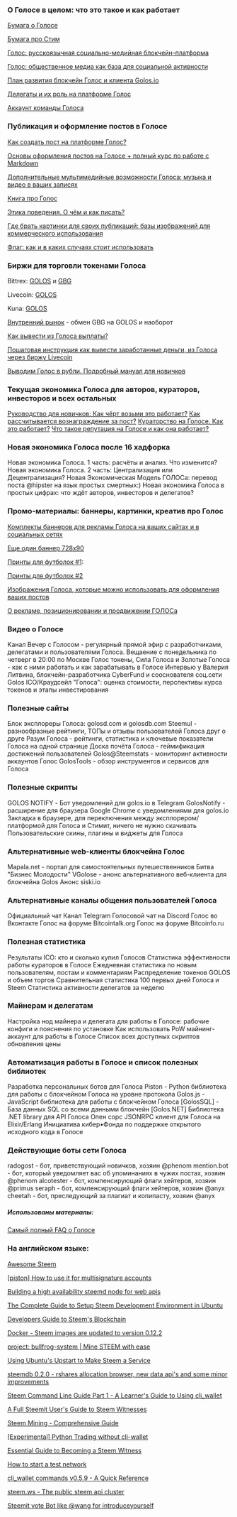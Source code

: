### О Голосе в целом: что это такое и как работает
[Бумага о Голосе](https://golos.io/ru--golos/@golos/golos-russkoyazychnaya-socialno-mediinaya-blokchein-platforma)

[Бумага про Стим](https://steemit.com/ru/@hipster/bumaga-pro-stim-chast-1)

[Голос: русскоязычная социально-медийная блокчейн-платформа](https://golos.io/ru--golos/@golos/golos-russkoyazychnaya-socialno-mediinaya-blokchein-platforma)

[Голос: общественное медиа как база для социальной активности](https://golos.io/ru--golos/@marina/golos-obshestvennoe-media-kak-baza-dlya-socialnoi-aktivnosti)

[План развития блокчейн Голос и клиента Golos.io](https://docs.google.com/document/d/1WQF1xxmCMxzEA95Gnxw4FHViX_6pjVoUlBnItCepOmE/edit?usp=sharing)

[Делегаты и их роль на платформе Голос](https://golos.io/ru--golos/@on0tole/delegaty-i-ikh-rol-na-platforme-golos)

[Аккаунт команды Голоса](https://golos.io/@golos)
### Публикация и оформление постов в Голосе
[Как создать пост на платформе Голос?](https://golos.io/ru--knigagolos/@aleksandraz/kniga-pro-golos-kak-sozdat-post-na-platforme-golos)

[Основы оформления постов на Голосе + полный курс по работе с Markdown](https://golos.io/ru--golos/@on0tole/osnovy-oformleniya-postov-na-golose-polnyi-kurs-po-rabote-s-markdown)

[Дополнительные мультимедийные возможности Голоса: музыка и видео в ваших записях](https://golos.io/ru--golos/@primus/dopolnitelnye-multimediinye-vozmozhnosti-golosa-muzyka-i-video-v-vashikh-zapisyakh)

[Книга про Голос](https://golos.io/created/ru--knigagolos)

[Этика поведения. О чём и как писать?](https://golos.io/ru--knigagolos/@katrin/etika-povedeniya-o-chyom-i-kak-pisat)

[Где брать картинки для своих публикаций: базы изображений для коммерческого использования](https://golos.io/ru--golos/@awispa/gde-brat-kartinki-dlya-svoikh-publikacii-bazy-izobrazhenii-dlya-kommercheskogo-ispolzovaniya)

[Флаг: как и в каких случаях стоит использовать](https://golos.io/ru--knigagolos/@aleksandraz/kniga-pro-golos-flag-kak-i-v-kakikh-sluchayakh-stoit-ispolzovat)

### Биржи для торговли токенами Голоса
Bittrex: [GOLOS](https://www.bittrex.com/Market/Index?MarketName=BTC-GOLOS) и [GBG](https://bittrex.com/Market/Index?MarketName=BTC-GBG)

Livecoin: [GOLOS](https://www.livecoin.net/ru/trade/orderbook)<!-- Liqui: GOLOS и GBG -->

Kuna: [GOLOS](https://kuna.io/markets/golbtc)

[Внутренний рынок](https://golos.io/market) - обмен GBG на GOLOS и наоборот

[Как вывести из Голоса выплаты?](https://golos.io/ru--golos/@qqc/kak-vyvesti-iz-golosa-vyplaty-sovety-ot-qqc)

[Пошаговая инструкция как вывести заработанные деньги, из Голоса через биржу Livecoin](https://golos.io/ru--akademiya/@mrwww/poshagovaya-instrukciya-kak-vyvesti-zarabotannye-dengi-iz-golosa-cherez-birzhu-livecoin)

[Выводим Голос в рубли. Подробный мануал для новичков](https://golos.io/ru--golos/@mishka/vyvodim-golos-v-rubli-podrobnyi-manual-dlya-novichkov)
### Текущая экономика Голоса для авторов, кураторов, инвесторов и всех остальных
[Руководство для новичков: Как чёрт возьми это работает?](https://steemit.com/ru-help/@lehard/rukovodstvo-dlya-novichkov-steemit-kak-chyort-vozmi-eto-rabotaet)
[Как рассчитывается вознаграждение за пост?](https://golos.io/ru--golos/@lehard/kak-rasschityvaetsya-voznagrazhdenie-za-post)
[Кураторство на Голосе. Как это работает?](https://golos.io/ru--golos/@haster100/kuratorstvo-na-golose-kak-eto-rabotaet-sait-golos-steemstats-com)
[Что такое репутация на Голосе и как она работает?](https://golos.io/ru--golos/@arcange/chto-takoe-reputaciya-na-golose-i-kak-ona-rabotaet)
### Новая экономика Голоса после 16 хадфорка
Новая экономика Голоса. 1 часть: расчёты и анализ. Что изменится?
Новая экономика Голоса. 2 часть: Централизация или Децентрализация?
Новая Экономическая Модель ГОЛОСа: перевод поста @hipster на язык простых смертных:)
Новая экономика Голоса в простых цифрах: что ждёт авторов, инвесторов и делегатов?

### Промо-материалы: баннеры, картинки, креатив про Голос
[Комплекты баннеров для рекламы Голоса на ваших сайтах и в социальных сетях](https://golos.io/ru--golos/@primus/komplekty-1-i-2-bannerov-dlya-reklamy-golosa-na-vashikh-saitakh-i-v-socialnykh-setyakh)

[Еще один баннер 728х90](https://golos.io/ru--golos/@acidsun/prosto-myslishki-chego-ne-khvataet-na-golose)

[Принты для футболок #1](https://golos.io/ru--golos/@konti/printy-dlya-futbolok-or-golos): 

[Принты для футболок #2](https://golos.io/ru--golos/@konti/novye-originalnye-printy-dlya-futbolok-or-golos-or-doska-pocheta)

[Изображения Голоса, которые можно использовать для оформления ваших постов](https://golos.io/ru--golos/@acidsun/eshe-parochka-izobrazhenii-dlya-oformleniya-postov-na-golose)

[О рекламе, позиционировании и продвижении ГОЛОСа](https://golos.io/ru--golos/@sheriff/informaciya-o-perenose-oficialnogo-zapuska-veb-klinta-bm-na-20-fevralya)
### Видео о Голосе
Канал Вечер с Голосом - регулярный прямой эфир с разработчиками, делегатами и пользователями Голоса. Вещаение с понедельника по четверг в 20:00 по Москве
Голос токены, Сила Голоса и Золотые Голоса - как с ними работать и как зарабатывать в Голосе
Интервью у Валерия Литвина, блокчейн-разработчика CyberFund и сооснователя соц.сети Golos
ICO/Краудсейл "Голоса": оценка стоимости, перспективы курса токенов и этапы инвестирования
### Полезные сайты
Блок эксплореры Голоса: golosd.com и golosdb.com
Steemul - разнообразные рейтинги, ТОПы и отзывы пользователей Голоса друг о друге
Разум Голоса - рейтинги, статистика и ключевые показатели Голоса на одной странице
Доска почёта Голоса - геймификация достижений пользователей
Golos@Steemstats - мониторинг активности аккаунтов Голос
GolosTools - обзор инструментов и сервисов для Голоса
### Полезные скрипты
GOLOS NOTIFY - Бот уведомлений для golos.io в Telegram
GolosNotify - расширение для браузера Google Chrome с уведомлениями для golos.io
Закладка в браузере, для переключения между эксплорером/платформой для Голоса и Стимит, ничего не нужно скачивать
Пользовательские скины, плагины и виджеты для Голоса
### Альтернативные web-клиенты блокчейна Голос
Mapala.net - портал для самостоятельных путешественников
Битва "Бизнес Молодости"
VGolose - анонс альтернативного веб-клиента для блокчейна Golos
Анонс siski.io

### Альтернативные каналы общения пользователей Голоса
Официальный чат
Канал Telegram
Голосовой чат на Discord
Голос во Вконтакте
Голос на форуме Bitcointalk.org
Голос на форуме Bitcoinfo.ru

### Полезная статистика
Результаты ICO: кто и сколько купил Голосов
Статистика эффективности работы кураторов в Голосе
Ежедневная статистика по новым пользователям, постам и комментариям
Распределение токенов GOLOS и объем торгов
Сравнительная статистика 100 первых дней Голоса и Steem
Статистика активности делегатов за неделю
### Майнерам и делегатам
Настройка нод майнера и делегата для работы в Голосе: рабочие конфиги и пояснения по установке
Как использовать PoW майнинг-аккаунт для работы в Голосе
Список всех доступных скриптов обновления цены
### Автоматизация работы в Голосе и список полезных библиотек
Разработка персональных ботов для Голоса
Piston - Python библиотека для работы с блокчейном Голоса на уровне протокола
Golos.js - JavaScript библиотека для работы с блокчейном Голоса
[GolosSQL] - База данных SQL со всеми данными блокчейн
[Golos.NET] Библиотека .NET library для API Голоса
Опен сорс JSONRPC клиент для Голоса на Elixir/Erlang
Инициатива кибер•Фонда по поддержке открытого исходного кода в Голосе

### Действующие боты сети Голоса
radogost - бот, приветствующий новичков, хозяин @phenom
mention.bot - бот, который уведомляет вас об упоминаниях в чужих постах, хозяин @phenom
alcotester - бот, компенсирующий флаги хейтеров, хозяин @primus
seraph - бот, компенсирующий флаги хейтеров, хозяин @anyx
cheetah - бот, преследующий за плагиат и копипасту, хозяин @anyx

##### Использованы материалы:
[Самый полный FAQ о Голосе](https://golos.io/ru--golos/@bitcoinfo/samyi-polnyi-f-a-q-o-golose-spisok-luchshykh-postov-raskryvayushikh-vse-aspekty-proekta-bonusy-v-vide-kreativa)

### На английском языке:

[Awesome Steem](https://steemit.com/awesome/@hipster/awesome-steem)

[[piston] How to use it for multisignature accounts](https://steemit.com/piston/@xeroc/piston-how-to-use-it-for-multisignature-accounts)

[Building a high availability steemd node for web apis](https://steemit.com/steem/@jesta/building-a-high-availability-steemd-node-for-web-apis)

[The Complete Guide to Setup Steem Development Environment in Ubuntu](https://steemit.com/steem/@woung717/the-complete-guide-to-setup-steem-development-environment-in-ubuntu)

[Developers Guide to Steem's Blockchain](https://steemit.com/steem/@furion/developers-guide-to-steem-s-blockchain)

[Docker - Steem images are updated to version 0.12.2](https://steemit.com/steem/@teego/docker-steem-images-are-updated-to-version-0-12-2)

[project: bullfrog-system | Mine STEEM with ease](https://steemit.com/steemit/@kilrathi/project-bullfrog-system)

[Using Ubuntu's Upstart to Make Steem a Service](https://steemit.com/steemhelp/@steemed/use-ubuntu-upstart-for-steem-service)

[steemdb 0.2.0 - rshares allocation browser, new data api's and some minor improvements](https://steemit.com/steemdb/@jesta/steemdb-0-2-0-rshares-allocation-browser-new-data-api-s-and-some-minor-improvements)

[Steem Command Line Guide Part 1 - A Learner's Guide to Using cli_wallet](https://steemit.com/steemhelp/@pfunk/a-learner-s-guide-to-using-steem-s-cliwallet-part-1)

[A Full Steemit User's Guide to Steem Witnesses](https://steemit.com/steemit-guides/@pfunk/a-full-steemit-user-s-guide-to-steem-witnesses)

[Steem Mining - Comprehensive Guide](https://steemit.com/steem/@geoffrey/steem-mining-comprehensive-guide)

[[Experimental] Python Trading without cli-wallet](https://steemit.com/bitshares/@xeroc/experimental-python-trading-without-cli-wallet)

[Essential Guide to Becoming a Steem Witness](https://steemit.com/steemhelp/@steemed/become-a-steem-witness-essentials)

[How to start a test network](https://steemit.com/steem/@dantheman/how-to-start-a-test-network)

[cli_wallet commands v0.5.9 - A Quick Reference](https://steemit.com/steemhelp/@hannixx42/cliwallet-commands-v0)

[steem.ws - The public steem api cluster](https://steemit.com/steemws/@jesta/steem-ws-the-public-steem-api-cluster)

[Steemit vote Bot like @wang for introduceyourself](https://steemit.com/hacking/@seagul/steemit-vote-bot-like-wang-for-introduceyourself)
